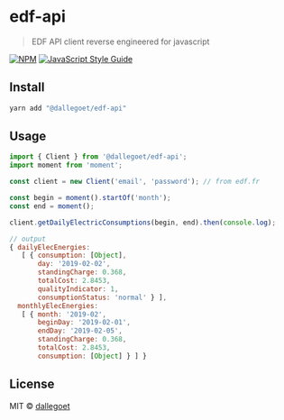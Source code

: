 # edf-api

> EDF API client reverse engineered for javascript

[![NPM](https://img.shields.io/npm/v/@dallegoet/edf-api.svg)](https://www.npmjs.com/package/@dallegoet/edf-api) [![JavaScript Style Guide](https://img.shields.io/badge/code_style-standard-brightgreen.svg)](https://standardjs.com)

## Install

```bash
yarn add "@dallegoet/edf-api"
```

## Usage

```js
import { Client } from '@dallegoet/edf-api';
import moment from 'moment';

const client = new Client('email', 'password'); // from edf.fr

const begin = moment().startOf('month');
const end = moment();

client.getDailyElectricConsumptions(begin, end).then(console.log);

// output
{ dailyElecEnergies:
   [ { consumption: [Object],
       day: '2019-02-02',
       standingCharge: 0.368,
       totalCost: 2.8453,
       qualityIndicator: 1,
       consumptionStatus: 'normal' } ],
  monthlyElecEnergies:
   [ { month: '2019-02',
       beginDay: '2019-02-01',
       endDay: '2019-02-05',
       standingCharge: 0.368,
       totalCost: 2.8453,
       consumption: [Object] } ] }
```

## License

MIT © [dallegoet](https://github.com/dallegoet)
